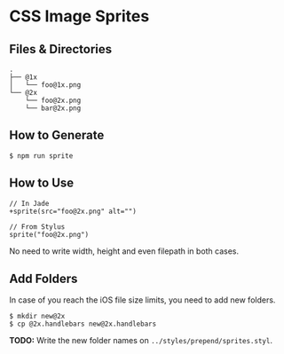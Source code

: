 # CSS Image Sprites

## Files & Directories

```
.
├── @1x
│   └── foo@1x.png
└── @2x
    └── foo@2x.png
    └── bar@2x.png
```

## How to Generate

```
$ npm run sprite
```

## How to Use

```
// In Jade
+sprite(src="foo@2x.png" alt="")
```

```
// From Stylus
sprite("foo@2x.png")
```

No need to write width, height and even filepath in both cases.

## Add Folders

In case of you reach the iOS file size limits, you need to add new folders.

```
$ mkdir new@2x
$ cp @2x.handlebars new@2x.handlebars
```

__TODO:__ Write the new folder names on `../styles/prepend/sprites.styl`.
